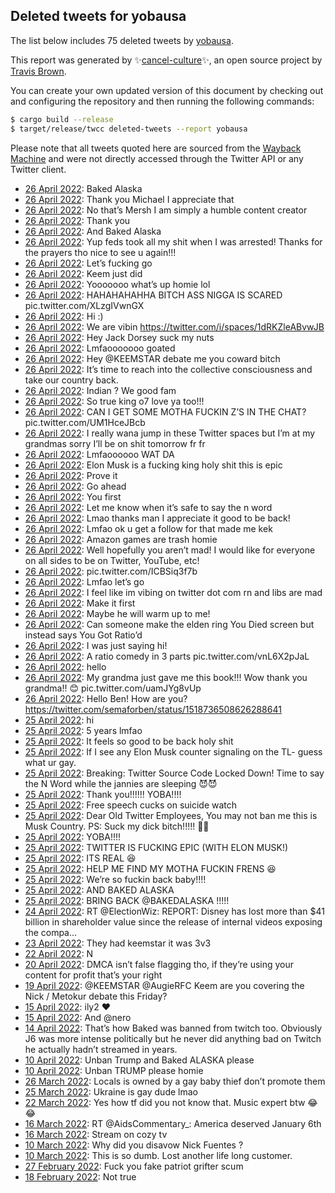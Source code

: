 ## Deleted tweets for yobausa

The list below includes 75 deleted tweets by
[yobausa](https://twitter.com/yobausa).



This report was generated by ✨[cancel-culture](https://github.com/travisbrown/cancel-culture)✨,
an open source project by [Travis Brown](https://twitter.com/travisbrown).

You can create your own updated version of this document by checking out and configuring the
repository and then running the following commands:

```bash
$ cargo build --release
$ target/release/twcc deleted-tweets --report yobausa
```

Please note that all tweets quoted here are sourced from the
[Wayback Machine](https://web.archive.org) and were not directly accessed through the Twitter API or
any Twitter client.

* [26 April 2022](https://web.archive.org/web/20220426064656/https://twitter.com/yobausa/status/1518843967411998720): Baked Alaska <!--1518843967411998720-->
* [26 April 2022](https://web.archive.org/web/20220426060715/https://twitter.com/yobausa/status/1518833973031493632): Thank you Michael I appreciate that <!--1518833973031493632-->
* [26 April 2022](https://web.archive.org/web/20220426053749/https://twitter.com/yobausa/status/1518826588783226880): No that’s Mersh I am simply a humble content creator <!--1518826588783226880-->
* [26 April 2022](https://web.archive.org/web/20220426053445/https://twitter.com/yobausa/status/1518825817710673920): Thank you <!--1518825817710673920-->
* [26 April 2022](https://web.archive.org/web/20220426045243/https://twitter.com/yobausa/status/1518815215235870720): And Baked Alaska <!--1518815215235870720-->
* [26 April 2022](https://web.archive.org/web/20220426043616/https://twitter.com/yobausa/status/1518811085171798016): Yup feds took all my shit when I was arrested! Thanks for the prayers tho nice to see u again!!! <!--1518811085171798016-->
* [26 April 2022](https://web.archive.org/web/20220426043521/https://twitter.com/yobausa/status/1518810805977890825): Let’s fucking go <!--1518810805977890825-->
* [26 April 2022](https://web.archive.org/web/20220426042759/https://twitter.com/yobausa/status/1518808889235550208): Keem just did <!--1518808889235550208-->
* [26 April 2022](https://web.archive.org/web/20220426041154/https://twitter.com/yobausa/status/1518804931809062915): Yooooooo what’s up homie lol <!--1518804931809062915-->
* [26 April 2022](https://web.archive.org/web/20220426040808/https://twitter.com/yobausa/status/1518803940938289152): HAHAHAHAHHA BITCH ASS NIGGA IS SCARED pic.twitter.com/XLzgIVwnGX <!--1518803940938289152-->
* [26 April 2022](https://web.archive.org/web/20220426035636/https://twitter.com/yobausa/status/1518800170066059264): Hi :) <!--1518800170066059264-->
* [26 April 2022](https://web.archive.org/web/20220426022118/https://twitter.com/yobausa/status/1518777108465659907): We are vibin https://twitter.com/i/spaces/1dRKZleABvwJB <!--1518777108465659907-->
* [26 April 2022](https://web.archive.org/web/20220426015612/https://twitter.com/yobausa/status/1518770649505968129): Hey Jack Dorsey suck my nuts <!--1518770649505968129-->
* [26 April 2022](https://web.archive.org/web/20220426015435/https://twitter.com/yobausa/status/1518770370937073666): Lmfaooooooo goated <!--1518770370937073666-->
* [26 April 2022](https://web.archive.org/web/20220426014947/https://twitter.com/yobausa/status/1518769134909149184): Hey  @KEEMSTAR  debate me you coward bitch <!--1518769134909149184-->
* [26 April 2022](https://web.archive.org/web/20220426014421/https://twitter.com/yobausa/status/1518767831634132994): It’s time to reach into the collective consciousness and take our country back. <!--1518767831634132994-->
* [26 April 2022](https://web.archive.org/web/20220426014255/https://twitter.com/yobausa/status/1518767488753930246): Indian ? We good fam <!--1518767488753930246-->
* [26 April 2022](https://web.archive.org/web/20220426014130/https://twitter.com/yobausa/status/1518766952206028801): So true king o7   love ya too!!! <!--1518766952206028801-->
* [26 April 2022](https://web.archive.org/web/20220426014037/https://twitter.com/yobausa/status/1518766868386959361): CAN I GET SOME MOTHA FUCKIN Z’S IN THE CHAT? pic.twitter.com/UM1HceJBcb <!--1518766868386959361-->
* [26 April 2022](https://web.archive.org/web/20220426013904/https://twitter.com/yobausa/status/1518766408133455872): I really wana jump in these Twitter spaces but I’m at my grandmas sorry I’ll be on shit tomorrow fr fr <!--1518766408133455872-->
* [26 April 2022](https://web.archive.org/web/20220426013750/https://twitter.com/yobausa/status/1518766184589668353): Lmfaoooooo WAT DA <!--1518766184589668353-->
* [26 April 2022](https://web.archive.org/web/20220426014226/https://twitter.com/yobausa/status/1518765954351697920): Elon Musk is a fucking king holy shit this is epic <!--1518765954351697920-->
* [26 April 2022](https://web.archive.org/web/20220426013607/https://twitter.com/yobausa/status/1518765727049728006): Prove it <!--1518765727049728006-->
* [26 April 2022](https://web.archive.org/web/20220426013553/https://twitter.com/yobausa/status/1518765684074991617): Go ahead <!--1518765684074991617-->
* [26 April 2022](https://web.archive.org/web/20220426013911/https://twitter.com/yobausa/status/1518765605498802177): You first <!--1518765605498802177-->
* [26 April 2022](https://web.archive.org/web/20220426012503/https://twitter.com/yobausa/status/1518762823509331969): Let me know when it’s safe to say the n word <!--1518762823509331969-->
* [26 April 2022](https://web.archive.org/web/20220426012333/https://twitter.com/yobausa/status/1518762522186293251): Lmao thanks man I appreciate it good to be back! <!--1518762522186293251-->
* [26 April 2022](https://web.archive.org/web/20220426011931/https://twitter.com/yobausa/status/1518761470175105028): Lmfao ok u get a follow for that made me kek <!--1518761470175105028-->
* [26 April 2022](https://web.archive.org/web/20220426011836/https://twitter.com/yobausa/status/1518761350859837440): Amazon games are trash homie <!--1518761350859837440-->
* [26 April 2022](https://web.archive.org/web/20220426011548/https://twitter.com/yobausa/status/1518760515690012672): Well hopefully you aren’t mad! I would like for everyone on all sides to be on Twitter, YouTube, etc! <!--1518760515690012672-->
* [26 April 2022](https://web.archive.org/web/20220426011256/https://twitter.com/yobausa/status/1518759965510488064): pic.twitter.com/ICBSiq3f7b <!--1518759965510488064-->
* [26 April 2022](https://web.archive.org/web/20220426011248/https://twitter.com/yobausa/status/1518759901895532544): Lmfao let’s go <!--1518759901895532544-->
* [26 April 2022](https://web.archive.org/web/20220426010044/https://twitter.com/yobausa/status/1518756832860327937): I feel like im vibing on twitter dot com rn and libs are mad <!--1518756832860327937-->
* [26 April 2022](https://web.archive.org/web/20220426005822/https://twitter.com/yobausa/status/1518756214255108098): Make it first <!--1518756214255108098-->
* [26 April 2022](https://web.archive.org/web/20220426005730/https://twitter.com/yobausa/status/1518755848780193793): Maybe he will warm up to me! <!--1518755848780193793-->
* [26 April 2022](https://web.archive.org/web/20220426005822/https://twitter.com/yobausa/status/1518756214255108098): Can someone make the elden ring You Died screen but instead says You Got Ratio’d <!--1518755765149966338-->
* [26 April 2022](https://web.archive.org/web/20220426005533/https://twitter.com/yobausa/status/1518755568277770241): I was just saying hi! <!--1518755568277770241-->
* [26 April 2022](https://web.archive.org/web/20220426005229/https://twitter.com/yobausa/status/1518754744931536896): A ratio comedy in 3 parts pic.twitter.com/vnL6X2pJaL <!--1518754744931536896-->
* [26 April 2022](https://web.archive.org/web/20220426004224/https://twitter.com/yobausa/status/1518752201744732164): hello <!--1518752201744732164-->
* [26 April 2022](https://web.archive.org/web/20220426003546/https://twitter.com/yobausa/status/1518750436353888257): My grandma just gave me this book!!!  Wow thank you grandma!! 😊 pic.twitter.com/uamJYg8vUp <!--1518750436353888257-->
* [26 April 2022](https://web.archive.org/web/20220426002109/https://twitter.com/yobausa/status/1518746744061845506): Hello Ben! How are you? https://twitter.com/semaforben/status/1518736508626288641 <!--1518746744061845506-->
* [25 April 2022](https://web.archive.org/web/20220425233553/https://twitter.com/yobausa/status/1518735445525467137): hi <!--1518735445525467137-->
* [25 April 2022](https://web.archive.org/web/20220425211905/https://twitter.com/yobausa/status/1518700984905703427): 5 years lmfao <!--1518700984905703427-->
* [25 April 2022](https://web.archive.org/web/20220425211127/https://twitter.com/yobausa/status/1518699109691047938): It feels so good to be back holy shit <!--1518699109691047938-->
* [25 April 2022](https://web.archive.org/web/20220425210531/https://twitter.com/yobausa/status/1518697685200654343): If I see any Elon Musk counter signaling on the TL- guess what ur gay. <!--1518697685200654343-->
* [25 April 2022](https://web.archive.org/web/20220425210451/https://twitter.com/yobausa/status/1518697454132252675): Breaking: Twitter Source Code Locked Down!  Time to say the N Word while the jannies are sleeping 😈😈 <!--1518697454132252675-->
* [25 April 2022](https://web.archive.org/web/20220425210150/https://twitter.com/yobausa/status/1518696598943023106): Thank you!!!!!! YOBA!!!! <!--1518696598943023106-->
* [25 April 2022](https://web.archive.org/web/20220425210139/https://twitter.com/yobausa/status/1518696537781673989): Free speech cucks on suicide watch <!--1518696537781673989-->
* [25 April 2022](https://web.archive.org/web/20220425205813/https://twitter.com/yobausa/status/1518695791614992384): Dear Old Twitter Employees,  You may not ban me this is Musk Country.  PS: Suck my dick bitch!!!!! 🤣🤣 <!--1518695791614992384-->
* [25 April 2022](https://web.archive.org/web/20220425205353/https://twitter.com/yobausa/status/1518694680103424000): YOBA!!!! <!--1518694680103424000-->
* [25 April 2022](https://web.archive.org/web/20220425205223/https://twitter.com/yobausa/status/1518694396245557249): TWITTER IS FUCKING EPIC  (WITH ELON MUSK!) <!--1518694396245557249-->
* [25 April 2022](https://web.archive.org/web/20220425205124/https://twitter.com/yobausa/status/1518694012152164354): ITS REAL 😆 <!--1518694012152164354-->
* [25 April 2022](https://web.archive.org/web/20220425204924/https://twitter.com/yobausa/status/1518693571536121856): HELP ME FIND MY MOTHA FUCKIN FRENS 😆 <!--1518693571536121856-->
* [25 April 2022](https://web.archive.org/web/20220425203341/https://twitter.com/yobausa/status/1518689543398076418): We’re so fuckin back baby!!!! <!--1518689543398076418-->
* [25 April 2022](https://web.archive.org/web/20220425203045/https://twitter.com/yobausa/status/1518688908049006593): AND BAKED ALASKA <!--1518688908049006593-->
* [25 April 2022](https://web.archive.org/web/20220425191914/https://twitter.com/yobausa/status/1518670652055728128): BRING BACK  @BAKEDALASKA  !!!!! <!--1518670652055728128-->
* [24 April 2022](https://web.archive.org/web/20220424180402/https://twitter.com/yobausa/status/1518289679300374532): RT @ElectionWiz: REPORT: Disney has lost more than $41 billion in shareholder value since the release of internal videos exposing the compa… <!--1518289679300374532-->
* [23 April 2022](https://web.archive.org/web/20220423064238/https://twitter.com/yobausa/status/1517755628021760000): They had keemstar it was 3v3 <!--1517755628021760000-->
* [22 April 2022](https://web.archive.org/web/20220422154100/https://twitter.com/yobausa/status/1517518768896983043): N <!--1517518768896983043-->
* [20 April 2022](https://web.archive.org/web/20220420210848/https://twitter.com/yobausa/status/1516886364020695040): DMCA isn’t false flagging tho, if they’re using your content for profit that’s your right <!--1516886364020695040-->
* [19 April 2022](https://web.archive.org/web/20220419182936/https://twitter.com/yobausa/status/1516484174051688449): @KEEMSTAR @AugieRFC Keem are you covering the Nick / Metokur debate this Friday? <!--1516484174051688449-->
* [15 April 2022](https://web.archive.org/web/20220415230342/https://twitter.com/yobausa/status/1515103404263100421): ily2 ❤️ <!--1515103404263100421-->
* [15 April 2022](https://web.archive.org/web/20220415175154/https://twitter.com/yobausa/status/1515024888196706306): And  @nero <!--1515024888196706306-->
* [14 April 2022](https://web.archive.org/web/20220414062128/https://twitter.com/yobausa/status/1514488809257373699): That’s how Baked was banned from twitch too. Obviously J6 was more intense politically but he never did anything bad on Twitch he actually hadn’t streamed in years. <!--1514488809257373699-->
* [10 April 2022](https://web.archive.org/web/20220410005216/https://twitter.com/yobausa/status/1512956555947302913): Unban Trump and Baked ALASKA please <!--1512956555947302913-->
* [10 April 2022](https://web.archive.org/web/20220410005248/https://twitter.com/yobausa/status/1512956496082087939): Unban TRUMP please homie <!--1512956496082087939-->
* [26 March 2022](https://web.archive.org/web/20220326192510/https://twitter.com/yobausa/status/1507800762893619201): Locals is owned by a gay baby thief don’t promote them <!--1507800762893619201-->
* [25 March 2022](https://web.archive.org/web/20220325143516/https://twitter.com/yobausa/status/1507365407514107915): Ukraine is gay dude lmao <!--1507365407514107915-->
* [22 March 2022](https://web.archive.org/web/20220322002807/https://twitter.com/yobausa/status/1506065023369678849): Yes how tf did you not know that.    Music expert btw 😂😂 <!--1506065023369678849-->
* [16 March 2022](https://web.archive.org/web/20220316045826/https://twitter.com/yobausa/status/1503958849853829123): RT @AidsCommentary_: America deserved January 6th <!--1503958849853829123-->
* [16 March 2022](https://web.archive.org/web/20220316040438/https://twitter.com/yobausa/status/1503945148245450756): Stream on cozy tv <!--1503945148245450756-->
* [10 March 2022](https://web.archive.org/web/20220310234020/https://twitter.com/yobausa/status/1502066815220031488): Why did you disavow Nick Fuentes ? <!--1502066815220031488-->
* [10 March 2022](https://web.archive.org/web/20220310194105/https://twitter.com/yobausa/status/1502006584167342083): This is so dumb. Lost another life long customer. <!--1502006584167342083-->
* [27 February 2022](https://web.archive.org/web/20220227193756/https://twitter.com/yobausa/status/1498019550121574405): Fuck you fake patriot grifter scum <!--1498019550121574405-->
* [18 February 2022](https://web.archive.org/web/20220218141727/https://twitter.com/yobausa/status/1494676147807924229): Not true <!--1494676147807924229-->
